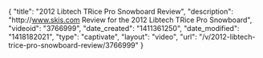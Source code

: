 {
    "title": "2012 Libtech TRice Pro Snowboard Review",
    "description": "http:\/\/www.skis.com Review for the 2012 Libtech TRice Pro Snowboard",
    "videoid": "3766999",
    "date_created": "1411361250",
    "date_modified": "1418182021",
    "type": "captivate",
    "layout": "video",
    "url": "\/v\/2012-libtech-trice-pro-snowboard-review\/3766999"
}